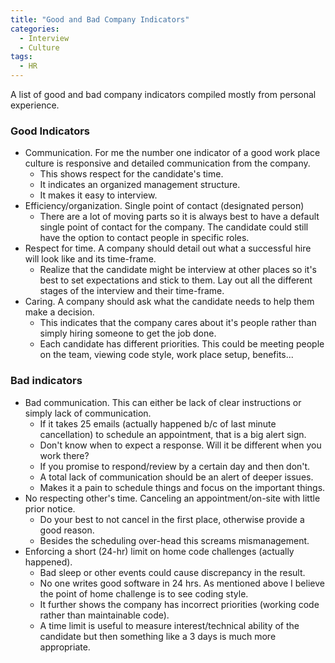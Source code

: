 ```yaml
---
title: "Good and Bad Company Indicators"
categories:
  - Interview
  - Culture
tags:
  - HR
---
```


A list of good and bad company indicators compiled mostly from personal experience.

### Good Indicators
- Communication. For me the number one indicator of a good work place culture is responsive and detailed communication from the company. 
    + This shows respect for the candidate's time.
    + It indicates an organized management structure.
    + It makes it easy to interview.
- Efficiency/organization. Single point of contact (designated person)
    + There are a lot of moving parts so it is always best to have a default single point of contact for the company. The candidate could still have the option to contact people in specific roles.
- Respect for time. A company should detail out what a successful hire will look like and its time-frame.
    + Realize that the candidate might be interview at other places so it's best to set expectations and stick to them. Lay out all the different stages of the interview and their time-frame.
- Caring. A company should ask what the candidate needs to help them make a decision. 
    + This indicates that the company cares about it's people rather than simply hiring someone to get the job done.
    + Each candidate has different priorities. This could be meeting people on the team, viewing code style, work place setup, benefits...


### Bad indicators
- Bad communication. This can either be lack of clear instructions or simply lack of communication.
    + If it takes 25 emails (actually happened b/c of last minute cancellation) to schedule an appointment, that is a big alert sign.
    + Don't know when to expect a response. Will it be different when you work there?
    + If you promise to respond/review by a certain day and then don't.
    + A total lack of communication should be an alert of deeper issues.
    + Makes it a pain to schedule things and focus on the important things.
- No respecting other's time. Canceling an appointment/on-site with little prior notice.
    + Do your best to not cancel in the first place, otherwise provide a good reason. 
    + Besides the scheduling over-head this screams mismanagement.
- Enforcing a short (24-hr) limit on home code challenges (actually happened).
    + Bad sleep or other events could cause discrepancy in the result.
    + No one writes good software in 24 hrs. As mentioned above I believe the point of home challenge is to see coding style.
    + It further shows the company has incorrect priorities (working code rather than maintainable code).
    + A time limit is useful to measure interest/technical ability of the candidate but then something like a 3 days is much more appropriate.



